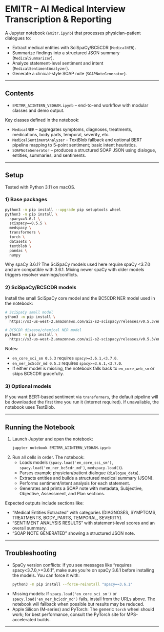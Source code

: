# EMITR – AI Medical Interview Transcription & Reporting

A Jupyter notebook (`emitr.ipynb`) that processes physician–patient dialogues to:

- Extract medical entities with SciSpaCy/BC5CDR (`MedicalNER`).
- Summarize findings into a structured JSON summary (`MedicalSummarizer`).
- Analyze statement-level sentiment and intent (`MedicalSentimentAnalyzer`).
- Generate a clinical-style SOAP note (`SOAPNoteGenerator`).

---

## Contents

- `EMITRR_AIINTERN_VEDHAM.ipynb` – end-to-end workflow with modular classes and demo output.

Key classes defined in the notebook:
- `MedicalNER` – aggregates symptoms, diagnoses, treatments, medications, body parts, temporal, severity, etc.
- `MedicalSentimentAnalyzer` – TextBlob fallback and optional BERT pipeline mapping to 5-point sentiment; basic intent heuristics.
- `SOAPNoteGenerator` – produces a structured SOAP JSON using dialogue, entities, summaries, and sentiments.
---

## Setup

Tested with Python 3.11 on macOS.

### 1) Base packages

```bash
python3 -m pip install --upgrade pip setuptools wheel
python3 -m pip install \
  spacy==3.6.1 \
  scispacy==0.5.5 \
  medspacy \
  transformers \
  torch \
  datasets \
  textblob \
  pandas \
  numpy
```

Why spaCy 3.6.1? The SciSpaCy models used here require spaCy <3.7.0 and are compatible with 3.6.1. Mixing newer spaCy with older models triggers resolver warnings/conflicts.

### 2) SciSpaCy/BC5CDR models

Install the small SciSpaCy core model and the BC5CDR NER model used in the notebook:

```bash
# SciSpaCy small model
ython3 -m pip install \
  https://s3-us-west-2.amazonaws.com/ai2-s2-scispacy/releases/v0.5.3/en_core_sci_sm-0.5.3.tar.gz

# BC5CDR disease/chemical NER model
python3 -m pip install \
  https://s3-us-west-2.amazonaws.com/ai2-s2-scispacy/releases/v0.5.3/en_ner_bc5cdr_md-0.5.3.tar.gz
```

Notes:
- `en_core_sci_sm 0.5.3` requires `spacy>=3.6.1,<3.7.0`.
- `en_ner_bc5cdr_md 0.5.3` requires `spacy>=3.6.1,<3.7.0`.
- If either model is missing, the notebook falls back to `en_core_web_sm` or skips BC5CDR gracefully.

### 3) Optional models

If you want BERT-based sentiment via `transformers`, the default pipeline will be downloaded the first time you run it (internet required). If unavailable, the notebook uses TextBlob.

---

## Running the Notebook

1. Launch Jupyter and open the notebook:
   ```bash
   jupyter notebook EMITRR_AIINTERN_VEDHAM.ipynb
   ```
2. Run all cells in order. The notebook:
   - Loads models (`spacy.load('en_core_sci_sm')`, `spacy.load('en_ner_bc5cdr_md')`, `medspacy.load()`).
   - Parses example physician/patient dialogue (`dialogue_data`).
   - Extracts entities and builds a structured medical summary (JSON).
   - Performs sentiment/intent analysis for each statement.
   - Generates and prints a SOAP note with metadata, Subjective, Objective, Assessment, and Plan sections.

Expected outputs include sections like:
- “Medical Entities Extracted” with categories (DIAGNOSES, SYMPTOMS, TREATMENTS, BODY_PARTS, TEMPORAL, SEVERITY).
- “SENTIMENT ANALYSIS RESULTS” with statement-level scores and an overall summary.
- “SOAP NOTE GENERATED” showing a structured JSON note.

---

## Troubleshooting

- SpaCy version conflicts: If you see messages like “requires spacy<3.7.0,>=3.6.1”, make sure you’re on spaCy 3.6.1 before installing the models. You can force it with:
  ```bash
  python3 -m pip install --force-reinstall "spacy==3.6.1"
  ```
- Missing models: If `spacy.load('en_core_sci_sm')` or `spacy.load('en_ner_bc5cdr_md')` fails, install from the URLs above. The notebook will fallback when possible but results may be reduced.
- Apple Silicon (M-series) and PyTorch: The generic `torch` wheel should work; for best performance, consult the PyTorch site for MPS-accelerated builds.

---


